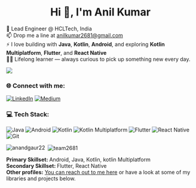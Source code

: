 
<h1 align="center">Hi 👋, I'm Anil Kumar</h1>

🌱 Lead Engineer @ HCLTech, India <br>📫 Drop me a line at anilkumar2681@gmail.com <br>⚡ I love building with **Java**, **Kotlin**, **Android**, and exploring **Kotlin Multiplatform**, **Flutter**, and **React Native** <br>👨‍🎓 Lifelong learner — always curious to pick up something new every day.



![](https://komarev.com/ghpvc/?username=team2681)

### 🌐 Connect with me:
 [![LinkedIn](https://img.shields.io/badge/LinkedIn-%230077B5.svg?logo=linkedin&style=for-the-badge&logoColor=white)](https://linkedin.com/in/anilkumar2681)
 [![Medium](https://img.shields.io/badge/Medium-12100E?style=for-the-badge&logo=medium&logoColor=white)](https://medium.com/@anilkumar2681)


### 💻 Tech Stack:
![Java](https://img.shields.io/badge/java-%23ED8B00.svg?style=for-the-badge&logo=java&logoColor=white) ![Android](https://img.shields.io/badge/Android-3DDC84?style=for-the-badge&logo=android&logoColor=white) ![Kotlin](https://img.shields.io/badge/kotlin-%230095D5.svg?style=for-the-badge&logo=kotlin&logoColor=white) ![Kotlin Multiplatform](https://img.shields.io/badge/Kotlin%20Multiplatform-%230095D5.svg?style=for-the-badge&logo=kotlin&logoColor=white)
![Flutter](https://img.shields.io/badge/Flutter-%2302569B.svg?style=for-the-badge&logo=Flutter&logoColor=white)
![React Native](https://img.shields.io/badge/React_Native-20232A?style=for-the-badge&logo=react&logoColor=61DAFB)
![Git](https://img.shields.io/badge/git-%23F05033.svg?style=for-the-badge&logo=git&logoColor=white) 



<p><img align="left" src="https://github-readme-stats.vercel.app/api/top-langs/?username=team2681&layout=compact&hide=html" alt="anandgaur22" /></p>

<p>&nbsp;<img align="center" src="https://github-readme-stats.vercel.app/api?username=team2681&show_icons=true" alt="team2681" /></p>



<b>Primary Skillset: </b> Android, Java, Kotlin, kotlin Multiplatform <br/>
<b>Secondary Skillset: </b> Flutter, React Native<br/>
<b>Other profiles:</b>
<a href = "https://www.linkedin.com/in/anilkumar2681/" target="_blank">You can reach out to me here</a> or have a look at some of my libraries and projects below.
